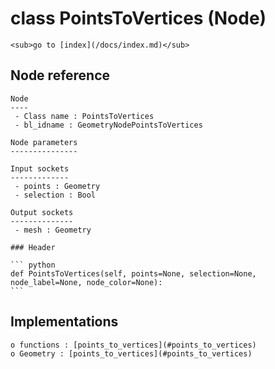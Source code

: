 # class PointsToVertices (Node)

    <sub>go to [index](/docs/index.md)</sub>
    
## Node reference

    Node
    ----
     - Class name : PointsToVertices
     - bl_idname : GeometryNodePointsToVertices
    
    Node parameters
    ---------------
    
    Input sockets
    -------------
     - points : Geometry
     - selection : Bool
    
    Output sockets
    --------------
     - mesh : Geometry
    
    ### Header

    ``` python
    def PointsToVertices(self, points=None, selection=None, node_label=None, node_color=None):
    ```
    
## Implementations

    o functions : [points_to_vertices](#points_to_vertices)
    o Geometry : [points_to_vertices](#points_to_vertices) 
    
    